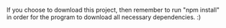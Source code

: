 If you choose to download this project, then remember to run "npm install" in order for the program to download all necessary dependencies. :) 